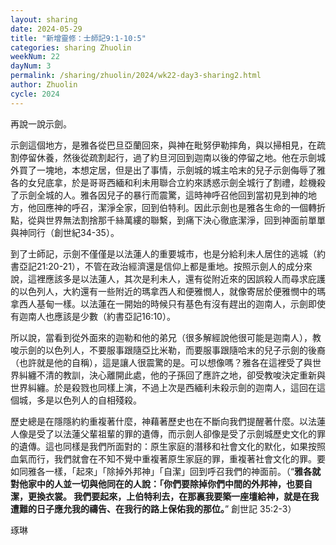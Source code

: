 ```yaml
---
layout: sharing
date: 2024-05-29
title: "新增靈修：士師記9:1-10:5"
categories: sharing Zhuolin
weekNum: 22
dayNum: 3
permalink: /sharing/zhuolin/2024/wk22-day3-sharing2.html
author: Zhuolin
cycle: 2024
---  
```


再說一說示劍。

示劍這個地方，是雅各從巴旦亞蘭回來，與神在毗努伊勒摔角，與以掃相見，在疏割停留休養，然後從疏割起行，過了約旦河回到迦南以後的停留之地。他在示劍城外買了一塊地，本想定居，但是出了事情，示劍城的城主哈末的兒子示劍侮辱了雅各的女兒底拿，於是哥哥西緬和利未用聯合立約來誘惑示劍全城行了割禮，趁機殺了示劍全城的人。雅各因兒子的暴行而震驚，這時神呼召他回到當初見到神的地方，他回應神的呼召，潔淨全家，回到伯特利。因此示劍也是雅各生命的一個轉折點，從與世界無法割捨那千絲萬縷的聯繫，到痛下決心徹底潔淨，回到神面前單單與神同行（創世紀34-35）。

到了士師記，示劍不僅僅是以法蓮人的重要城市，也是分給利未人居住的逃城（約書亞記21:20-21），不管在政治經濟還是信仰上都是重地。按照示劍人的成分來說，這裡應該多是以法蓮人，其次是利未人，還有從附近來的因誤殺人而尋求庇護的以色列人，大約還有一些附近的瑪拿西人和便雅憫人，就像寄居於便雅憫中的瑪拿西人基甸一樣。以法蓮在一開始的時候只有基色有沒有趕出的迦南人，示劍即使有迦南人也應該是少數（約書亞記16:10）。

所以說，當看到從外面來的迦勒和他的弟兄（很多解經說他很可能是迦南人），教唆示劍的以色列人，不要服事跟隨亞比米勒，而要服事跟隨哈末的兒子示劍的後裔（也許就是他的自稱），這是讓人很震驚的是。可以想像嗎？雅各在這裡受了與世界糾纏不清的教訓，決心離開此處，他的子孫回了應許之地，卻受教唆決定重新與世界糾纏。於是殺戮也同樣上演，不過上次是西緬利未殺示劍的迦南人，這回在這個城，多是以色列人的自相殘殺。

歷史總是在隱隱約約重複著什麼，神藉著歷史也在不斷向我們提醒著什麼。以法蓮人像是受了以法蓮父輩祖輩的罪的遺傳，而示劍人卻像是受了示劍城歷史文化的罪的遺傳。這也同樣是我們所面對的：原生家庭的潛移和社會文化的默化，如果按照血氣而行，我們就會在不知不覺中重複著原生家庭的罪，重複著社會文化的罪。要如同雅各一樣，「起來」「除掉外邦神」「自潔」回到呼召我們的神面前。（“**雅各就對他家中的人並一切與他同在的人說：「你們要除掉你們中間的外邦神，也要自潔，更換衣裳。 我們要起來，上伯特利去，在那裏我要築一座壇給神，就是在我遭難的日子應允我的禱告、在我行的路上保佑我的那位。**” 創世記‬ ‭35:2-3‬）

琢琳
